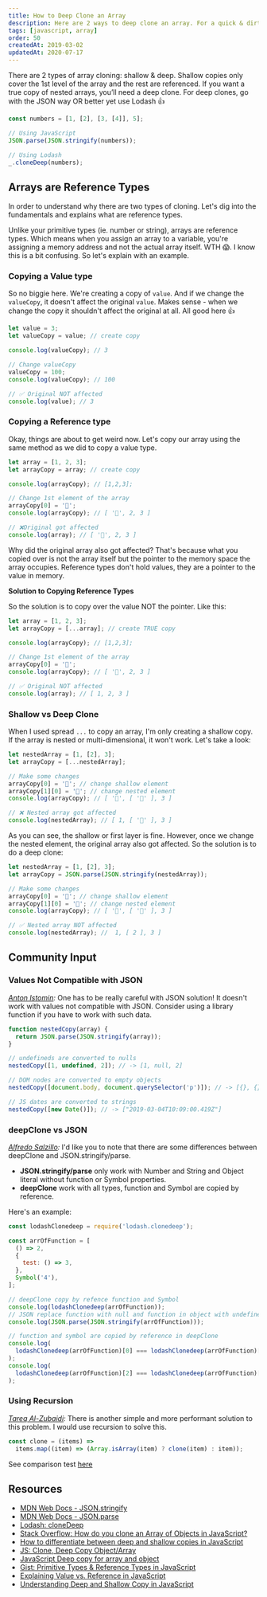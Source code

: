 ```yaml
---
title: How to Deep Clone an Array
description: Here are 2 ways to deep clone an array. For a quick & dirty way use the JSON methods. For a more robust way, go with Lodash.
tags: [javascript, array]
order: 50
createdAt: 2019-03-02
updatedAt: 2020-07-17
---
```


There are 2 types of array cloning: shallow & deep. Shallow copies only cover the 1st level of the array and the rest are referenced. If you want a true copy of nested arrays, you’ll need a deep clone. For deep clones, go with the JSON way OR better yet use Lodash 👍

```javascript
const numbers = [1, [2], [3, [4]], 5];

// Using JavaScript
JSON.parse(JSON.stringify(numbers));

// Using Lodash
_.cloneDeep(numbers);
```

<markdown-toc></markdown-toc>

## Arrays are Reference Types

In order to understand why there are two types of cloning. Let's dig into the fundamentals and explains what are reference types.

Unlike your primitive types (ie. number or string), arrays are reference types. Which means when you assign an array to a variable, you're assigning a memory address and not the actual array itself. WTH 😱. I know this is a bit confusing. So let's explain with an example.

### Copying a Value type

So no biggie here. We're creating a copy of `value`. And if we change the `valueCopy`, it doesn't affect the original `value`. Makes sense - when we change the copy it shouldn't affect the original at all. All good here 👍

```javascript
let value = 3;
let valueCopy = value; // create copy

console.log(valueCopy); // 3

// Change valueCopy
valueCopy = 100;
console.log(valueCopy); // 100

// ✅ Original NOT affected
console.log(value); // 3
```

### Copying a Reference type

Okay, things are about to get weird now. Let's copy our array using the same method as we did to copy a value type.

```javascript
let array = [1, 2, 3];
let arrayCopy = array; // create copy

console.log(arrayCopy); // [1,2,3];

// Change 1st element of the array
arrayCopy[0] = '👻';
console.log(arrayCopy); // [ '👻', 2, 3 ]

// ❌Original got affected
console.log(array); // [ '👻', 2, 3 ]
```

Why did the original array also got affected? That's because what you copied over is not the array itself but the pointer to the memory space the array occupies. Reference types don't hold values, they are a pointer to the value in memory.

**Solution to Copying Reference Types**

So the solution is to copy over the value NOT the pointer. Like this:

```javascript
let array = [1, 2, 3];
let arrayCopy = [...array]; // create TRUE copy

console.log(arrayCopy); // [1,2,3];

// Change 1st element of the array
arrayCopy[0] = '👻';
console.log(arrayCopy); // [ '👻', 2, 3 ]

// ✅ Original NOT affected
console.log(array); // [ 1, 2, 3 ]
```

### Shallow vs Deep Clone

When I used spread `...` to copy an array, I'm only creating a shallow copy. If the array is nested or multi-dimensional, it won't work. Let's take a look:

```javascript
let nestedArray = [1, [2], 3];
let arrayCopy = [...nestedArray];

// Make some changes
arrayCopy[0] = '👻'; // change shallow element
arrayCopy[1][0] = '💩'; // change nested element
console.log(arrayCopy); // [ '👻', [ '💩' ], 3 ]

// ❌ Nested array got affected
console.log(nestedArray); // [ 1, [ '💩' ], 3 ]
```

As you can see, the shallow or first layer is fine. However, once we change the nested element, the original array also got affected. So the solution is to do a deep clone:

```javascript
let nestedArray = [1, [2], 3];
let arrayCopy = JSON.parse(JSON.stringify(nestedArray));

// Make some changes
arrayCopy[0] = '👻'; // change shallow element
arrayCopy[1][0] = '💩'; // change nested element
console.log(arrayCopy); // [ '👻', [ '💩' ], 3 ]

// ✅ Nested array NOT affected
console.log(nestedArray); //  1, [ 2 ], 3 ]
```

## Community Input

### Values Not Compatible with JSON

_[Anton Istomin](https://dev.to/tailcall/comment/96nc):_ One has to be really careful with JSON solution! It doesn't work with values not compatible with JSON. Consider using a library function if you have to work with such data.

```javascript
function nestedCopy(array) {
  return JSON.parse(JSON.stringify(array));
}

// undefineds are converted to nulls
nestedCopy([1, undefined, 2]); // -> [1, null, 2]

// DOM nodes are converted to empty objects
nestedCopy([document.body, document.querySelector('p')]); // -> [{}, {}]

// JS dates are converted to strings
nestedCopy([new Date()]); // -> ["2019-03-04T10:09:00.419Z"]
```

### deepClone vs JSON

_[Alfredo Salzillo](https://dev.to/alfredosalzillo/comment/96ne):_ I'd like you to note that there are some differences between deepClone and JSON.stringify/parse.

- **JSON.stringify/parse** only work with Number and String and Object literal without function or Symbol properties.
- **deepClone** work with all types, function and Symbol are copied by reference.

Here's an example:

```javascript
const lodashClonedeep = require('lodash.clonedeep');

const arrOfFunction = [
  () => 2,
  {
    test: () => 3,
  },
  Symbol('4'),
];

// deepClone copy by refence function and Symbol
console.log(lodashClonedeep(arrOfFunction));
// JSON replace function with null and function in object with undefined
console.log(JSON.parse(JSON.stringify(arrOfFunction)));

// function and symbol are copied by reference in deepClone
console.log(
  lodashClonedeep(arrOfFunction)[0] === lodashClonedeep(arrOfFunction)[0],
);
console.log(
  lodashClonedeep(arrOfFunction)[2] === lodashClonedeep(arrOfFunction)[2],
);
```

### Using Recursion

_[Tareq Al-Zubaidi](https://medium.com/@zubaidi/there-is-other-simple-and-more-performant-solution-for-this-problem-8c8bda77d042):_ There is another simple and more performant solution to this problem. I would use recursion to solve this.

```javascript
const clone = (items) =>
  items.map((item) => (Array.isArray(item) ? clone(item) : item));
```

See comparison test [here](http://jsben.ch/q2ez1)

## Resources

- [MDN Web Docs - JSON.stringify](https://developer.mozilla.org/en-US/docs/Web/JavaScript/Reference/Global_Objects/JSON/stringify)
- [MDN Web Docs - JSON.parse](https://developer.mozilla.org/en-US/docs/Web/JavaScript/Reference/Global_Objects/JSON/parse)
- [Lodash: cloneDeep](https://lodash.com/docs/4.17.11#cloneDeep)
- [Stack Overflow: How do you clone an Array of Objects in JavaScript?](https://stackoverflow.com/questions/597588/how-do-you-clone-an-array-of-objects-in-javascript)
- [How to differentiate between deep and shallow copies in JavaScript](https://medium.freecodecamp.org/copying-stuff-in-javascript-how-to-differentiate-between-deep-and-shallow-copies-b6d8c1ef09cd)
- [JS: Clone, Deep Copy Object/Array](http://xahlee.info/js/js_clone_object.html)
- [JavaScript Deep copy for array and object](https://medium.com/@gamshan001/javascript-deep-copy-for-array-and-object-97e3d4bc401a)
- [Gist: Primitive Types & Reference Types in JavaScript](https://gist.github.com/branneman/7fb06d8a74d7e6d4cbcf75c50fec599c)
- [Explaining Value vs. Reference in JavaScript](https://codeburst.io/explaining-value-vs-reference-in-javascript-647a975e12a0)
- [Understanding Deep and Shallow Copy in JavaScript](https://we-are.bookmyshow.com/understanding-deep-and-shallow-copy-in-javascript-13438bad941c)
